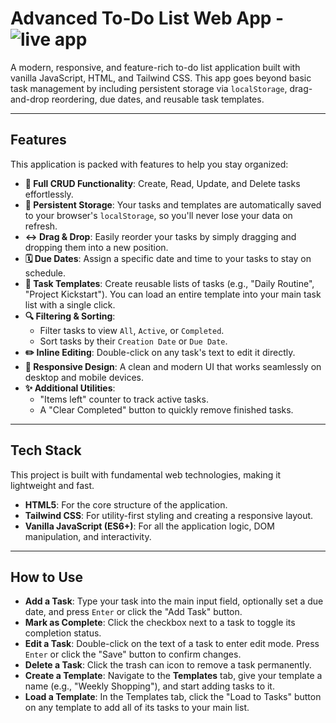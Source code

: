 # Advanced To-Do List Web App - ![live app]()

A modern, responsive, and feature-rich to-do list application built with vanilla JavaScript, HTML, and Tailwind CSS. This app goes beyond basic task management by including persistent storage via `localStorage`, drag-and-drop reordering, due dates, and reusable task templates.

---

## Features

This application is packed with features to help you stay organized:

-   **📝 Full CRUD Functionality**: Create, Read, Update, and Delete tasks effortlessly.
-   **💾 Persistent Storage**: Your tasks and templates are automatically saved to your browser's `localStorage`, so you'll never lose your data on refresh.
-   **↔️ Drag & Drop**: Easily reorder your tasks by simply dragging and dropping them into a new position.
-   **🗓️ Due Dates**: Assign a specific date and time to your tasks to stay on schedule.
-   **📂 Task Templates**: Create reusable lists of tasks (e.g., "Daily Routine", "Project Kickstart"). You can load an entire template into your main task list with a single click.
-   **🔍 Filtering & Sorting**:
    -   Filter tasks to view `All`, `Active`, or `Completed`.
    -   Sort tasks by their `Creation Date` or `Due Date`.
-   **✏️ Inline Editing**: Double-click on any task's text to edit it directly.
-   **📱 Responsive Design**: A clean and modern UI that works seamlessly on desktop and mobile devices.
-   **✨ Additional Utilities**:
    -   "Items left" counter to track active tasks.
    -   A "Clear Completed" button to quickly remove finished tasks.

---

## Tech Stack

This project is built with fundamental web technologies, making it lightweight and fast.

-   **HTML5**: For the core structure of the application.
-   **Tailwind CSS**: For utility-first styling and creating a responsive layout.
-   **Vanilla JavaScript (ES6+)**: For all the application logic, DOM manipulation, and interactivity.

---


## How to Use

-   **Add a Task**: Type your task into the main input field, optionally set a due date, and press `Enter` or click the "Add Task" button.
-   **Mark as Complete**: Click the checkbox next to a task to toggle its completion status.
-   **Edit a Task**: Double-click on the text of a task to enter edit mode. Press `Enter` or click the "Save" button to confirm changes.
-   **Delete a Task**: Click the trash can icon to remove a task permanently.
-   **Create a Template**: Navigate to the **Templates** tab, give your template a name (e.g., "Weekly Shopping"), and start adding tasks to it.
-   **Load a Template**: In the Templates tab, click the "Load to Tasks" button on any template to add all of its tasks to your main list.

